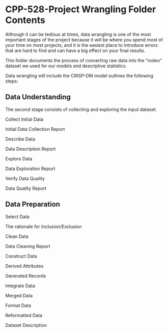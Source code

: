 # CPP-528-Project Wrangling Folder Contents

Although it can be tedious at times, data wrangling is one of the most important stages of the project because it will be where you spend most of your time on most projects, and it is the easiest place to introduce errors that are hard to find and can have a big effect on your final results.

This folder documents the process of converting raw data into the “rodeo” dataset we used for our models and descriptive statistics. 

Data wrangling will include the CRISP-DM model outlines the following steps:

## Data Understanding

The second stage consists of collecting and exploring the input dataset. 

Collect Initial Data

Initial Data Collection Report

Describe Data

Data Description Report

Explore Data

Data Exploration Report

Verify Data Quality

Data Quality Report

## Data Preparation

Select Data

The rationale for Inclusion/Exclusion

Clean Data

Data Cleaning Report

Construct Data

Derived Attributes

Generated Records

Integrate Data

Merged Data

Format Data

Reformatted Data

Dataset Description




